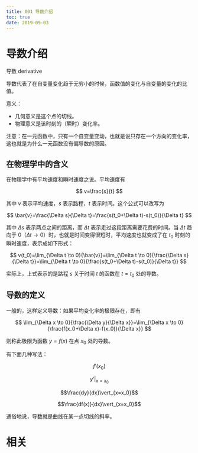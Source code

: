 ```yaml
---
title: 001 导数介绍
toc: true
date: 2019-09-03
---
```


# 导数介绍

导数 derivative

导数代表了在自变量变化趋于无穷小的时候，函数值的变化与自变量的变化的比值。

意义：

- 几何意义是这个点的切线。
- 物理意义是该时刻的（瞬时）变化率。
​

注意：在一元函数中，只有一个自变量变动，也就是说只存在一个方向的变化率，这也就是为什么一元函数没有偏导数的原因。

## 在物理学中的含义

在物理学中有平均速度和瞬时速度之说。平均速度有

$$
v=\frac{s}{t}
$$

其中 $v$ 表示平均速度，$s$ 表示路程，$t$ 表示时间。这个公式可以改写为

$$
\bar{v}=\frac{\Delta s}{\Delta t}=\frac{s(t_0+\Delta t)-s(t_0)}{\Delta t}
$$

其中 $\Delta s$ 表示两点之间的距离，而 $\Delta t$ 表示走过这段距离需要花费的时间。当 $\Delta t$ 趋向于 0（$\Delta t \to 0$）时，也就是时间变得很短时，平均速度也就变成了在 $t_0$ 时刻的瞬时速度，表示成如下形式：

$$
v(t_0)=\lim_{\Delta t \to 0}{\bar{v}}=\lim_{\Delta t \to 0}{\frac{\Delta s}{\Delta t}}=\lim_{\Delta t \to 0}{\frac{s(t_0+\Delta t)-s(t_0)}{\Delta t}}
$$

实际上，上式表示的是路程 $s$ 关于时间 $t$ 的函数在 $t=t_0$ 处的导数。

## 导数的定义

一般的，这样定义导数：如果平均变化率的极限存在，即有

$$
\lim_{\Delta x \to 0}{\frac{\Delta y}{\Delta x}}=\lim_{\Delta x \to 0}{\frac{f(x_0+\Delta x)-f(x_0)}{\Delta x}}
$$

则称此极限为函数 $y=f(x)$ 在点 $x_0$ 处的导数。

有下面几种写法：

$$f'(x_0)$$

$$y'\vert_{x=x_0}$$

$$\frac{dy}{dx}\vert_{x=x_0}$$

$$\frac{df(x)}{dx}\vert_{x=x_0}$$

通俗地说，导数就是曲线在某一点切线的斜率。



# 相关

